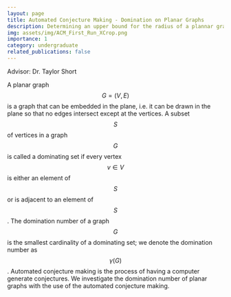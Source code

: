 ```yaml
---
layout: page
title: Automated Conjecture Making - Domination on Planar Graphs
description: Determining an upper bound for the radius of a plannar graph via automated conjecture making software.
img: assets/img/ACM_First_Run_XCrop.png
importance: 1
category: undergraduate
related_publications: false
---
```


Advisor: Dr. Taylor Short

A planar graph $$G=(V,E)$$ is a graph that can be embedded in the plane, i.e. it can be drawn in the plane so that no edges intersect except at the vertices. A subset $$S$$ of vertices in a graph $$G$$ is called a dominating set if every vertex $$v\in V$$ is either an element of $$S$$ or is adjacent to an element of $$S$$. The domination number of a graph $$G$$ is the smallest cardinality of a dominating set; we denote the domination number as $$\gamma(G)$$. Automated conjecture making is the process of having a computer generate conjectures. We investigate the domination number of planar graphs with the use of the automated conjecture making.
